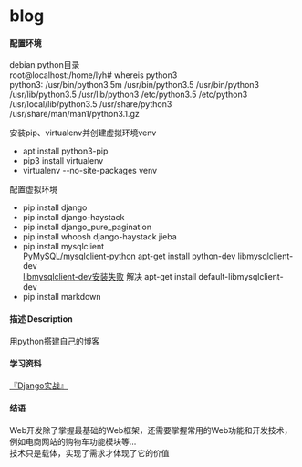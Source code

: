 # blog
#### 配置环境

debian python目录  
root@localhost:/home/lyh# whereis python3  
python3: /usr/bin/python3.5m /usr/bin/python3.5 /usr/bin/python3 /usr/lib/python3.5 /usr/lib/python3 /etc/python3.5 /etc/python3 /usr/local/lib/python3.5 /usr/share/python3 /usr/share/man/man1/python3.1.gz  

安装pip、virtualenv并创建虚拟环境venv
* apt install python3-pip
* pip3 install virtualenv
* virtualenv --no-site-packages venv

配置虚拟环境
* pip install django
* pip install django-haystack
* pip install django_pure_pagination
* pip install whoosh django-haystack jieba
* pip install mysqlclient  
[PyMySQL/mysqlclient-python](https://github.com/PyMySQL/mysqlclient-python)  apt-get install python-dev libmysqlclient-dev  
[libmysqlclient-dev安装失败](https://otland.net/threads/libmysqlclient-dev-debian-stretch.253851/)  解决 apt-get install default-libmysqlclient-dev  
* pip install markdown

#### 描述 Description
用python搭建自己的博客  
#### 学习资料
[『Django实战』](https://ke.qq.com/course/274447)
#### 结语
Web开发除了掌握最基础的Web框架，还需要掌握常用的Web功能和开发技术，例如电商网站的购物车功能模块等...  
技术只是载体，实现了需求才体现了它的价值  


